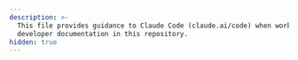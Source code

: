 ```yaml
---
description: >-
  This file provides guidance to Claude Code (claude.ai/code) when working with
  developer documentation in this repository.
hidden: true
---
```



